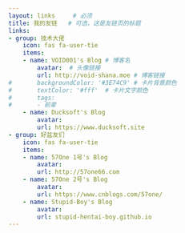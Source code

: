 ```yaml
---
layout: links     # 必须
title: 我的友链   # 可选，这是友链页的标题
links:
- group: 技术大佬
	icon: fas fa-user-tie
	items:
	- name: VOID001's Blog # 博客名
		avatar:  # 头像链接
		url: http://void-shana.moe # 博客链接
#		backgroundColor: '#3E74C9' # 卡片背景颜色
#		textColor: '#fff'  # 卡片文字颜色
#		tags:
#		- 前辈
	- name: Ducksoft's Blog
		avatar:
		url: https://www.ducksoft.site
- group: 好盆友们
	icon: fas fa-user-tie
	items:
	- name: 57One 1号's Blog
		avatar:
		url: http://57one66.com
	- name: 57One 2号's Blog
		avatar:
		url: https://www.cnblogs.com/57one/
	- name: Stupid-Boy's Blog
		avatar:
		url: stupid-hentai-boy.github.io
---
```

